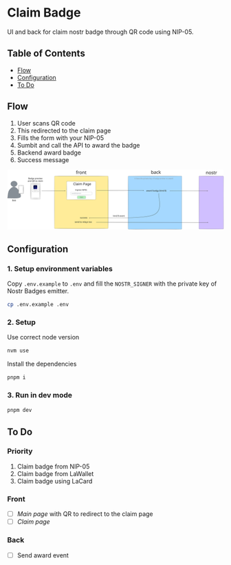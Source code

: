 # Claim Badge

UI and back for claim nostr badge through QR code using NIP-05.

## Table of Contents

- [Flow](#flow)
- [Configuration](#configuration)
- [To Do](#to-do)

## Flow

1. User scans QR code
2. This redirected to the claim page
3. Fills the form with your NIP-05
4. Sumbit and call the API to award the badge
5. Backend award badge
6. Success message

![claim badge flow](./public/claim-badge-flow.svg)

## Configuration

### 1. Setup environment variables

Copy `.env.example` to `.env` and fill the `NOSTR_SIGNER` with the private key of Nostr Badges emitter.

```bash
cp .env.example .env
```

### 2. Setup

Use correct node version

```bash
nvm use
```

Install the dependencies

```bash
pnpm i
```

### 3. Run in dev mode

```bash
pnpm dev
```

## To Do

### Priority

1. Claim badge from NIP-05
2. Claim badge from LaWallet
3. Claim badge using LaCard

### Front

- [ ] _Main page_ with QR to redirect to the claim page
- [ ] _Claim page_

### Back

- [ ] Send award event
